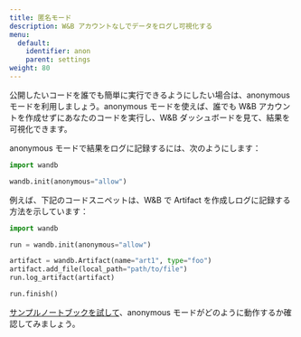 ```yaml
---
title: 匿名モード
description: W&B アカウントなしでデータをログし可視化する
menu:
  default:
    identifier: anon
    parent: settings
weight: 80
---
```


公開したいコードを誰でも簡単に実行できるようにしたい場合は、anonymous モードを利用しましょう。anonymous モードを使えば、誰でも W&B アカウントを作成せずにあなたのコードを実行し、W&B ダッシュボードを見て、結果を可視化できます。

anonymous モードで結果をログに記録するには、次のようにします：

```python
import wandb

wandb.init(anonymous="allow")
```

例えば、下記のコードスニペットは、W&B で Artifact を作成しログに記録する方法を示しています：

```python
import wandb

run = wandb.init(anonymous="allow")

artifact = wandb.Artifact(name="art1", type="foo")
artifact.add_file(local_path="path/to/file")
run.log_artifact(artifact)

run.finish()
```

[サンプルノートブックを試して](https://colab.research.google.com/drive/1nQ3n8GD6pO-ySdLlQXgbz4wA3yXoSI7i)、anonymous モードがどのように動作するか確認してみましょう。